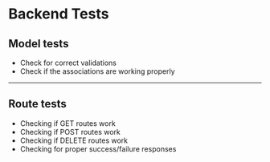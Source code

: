 # Backend Tests

## Model tests

- Check for correct validations
- Check if the associations are working properly

---

## Route tests

- Checking if GET routes work
- Checking if POST routes work
- Checking if DELETE routes work
- Checking for proper success/failure responses
